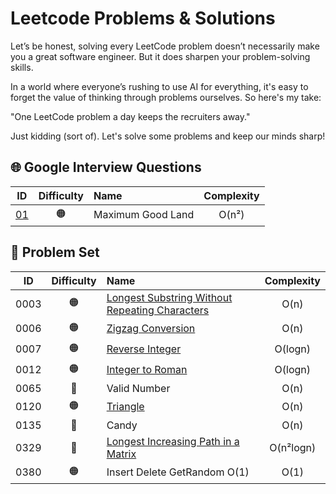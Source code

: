 # Leetcode Problems & Solutions

Let’s be honest, solving every LeetCode problem doesn’t necessarily make you a great software engineer. But it does sharpen your problem-solving skills.

In a world where everyone’s rushing to use AI for everything, it's easy to forget the value of thinking through problems ourselves. So here's my take:

"One LeetCode problem a day keeps the recruiters away."

Just kidding (sort of). Let's solve some problems and keep our minds sharp!

## 🌐 Google Interview Questions

| ID                                                               | Difficulty  | Name                          | Complexity |
|:----------------------------------------------------------------:|:-----------:|:------------------------------|:----------:|
| [01](https://github.com/astratakis/leetcode/tree/main/google/01) | 🟠          | Maximum Good Land             | O(n²)      |

## 🧠 Problem Set

| ID   | Difficulty  | Name                                                                                                                                                         | Complexity |
|:----:|:-----------:|:-------------------------------------------------------------------------------------------------------------------------------------------------------------|:----------:|
| 0003 | 🟠          | [Longest Substring Without Repeating Characters](https://leetcode.com/problems/longest-substring-without-repeating-characters/description/)                  | O(n)       |
| 0006 | 🟠          | [Zigzag Conversion](https://leetcode.com/problems/zigzag-conversion/description/)                                                                            | O(n)       |
| 0007 | 🟠          | [Reverse Integer](https://leetcode.com/problems/reverse-integer/description/)                                                                                | O(logn)    |
| 0012 | 🟠          | [Integer to Roman](https://leetcode.com/problems/integer-to-roman/description/)                                                                              | O(logn)    |
| 0065 | 🔴          | Valid Number                                                                                                                                                 | O(n)       |
| 0120 | 🟠          | [Triangle](https://leetcode.com/problems/triangle/description/)                                                                                              | O(n)       |
| 0135 | 🔴          | Candy                                                                                                                                                        | O(n)       |
| 0329 | 🔴          | [Longest Increasing Path in a Matrix](https://leetcode.com/problems/longest-increasing-path-in-a-matrix/description/)                                        | O(n²logn)  |
| 0380 | 🟠          | Insert Delete GetRandom O(1)                                                                                                                                 | O(1)       |

